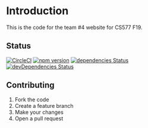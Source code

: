 # Introduction

This is the code for the team #4 website for CS577 F19.

## Status

[![CircleCI](https://circleci.com/gh/kgrimes2/CS577a-Fall2019-Team04.svg?style=svg&circle-token=019ff32b06be7d283305ce250914427ad56212bf)](https://circleci.com/gh/kgrimes2/CS577a-Fall2019-Team04)
[![npm version](https://img.shields.io/npm/v/startbootstrap-simple-sidebar.svg)](https://www.npmjs.com/package/startbootstrap-simple-sidebar)
[![dependencies Status](https://david-dm.org/BlackrockDigital/startbootstrap-simple-sidebar/status.svg)](https://david-dm.org/BlackrockDigital/startbootstrap-simple-sidebar)
[![devDependencies Status](https://david-dm.org/BlackrockDigital/startbootstrap-simple-sidebar/dev-status.svg)](https://david-dm.org/BlackrockDigital/startbootstrap-simple-sidebar?type=dev)

## Contributing

1. Fork the code
2. Create a feature branch
3. Make your changes
4. Open a pull request
